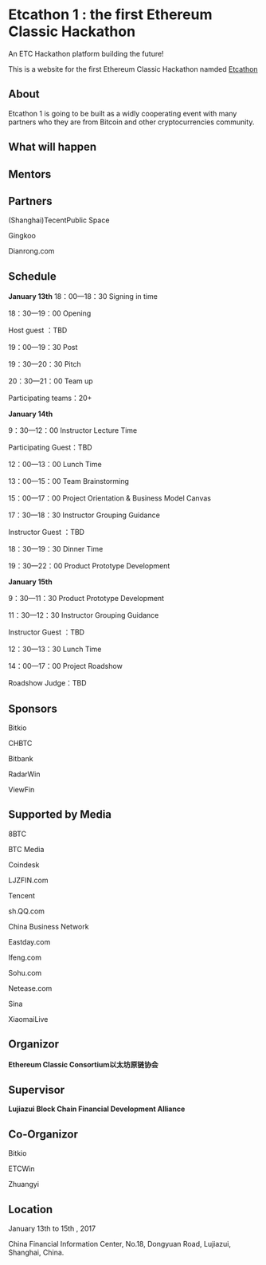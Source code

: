 # Etcathon 1 : the first Ethereum Classic Hackathon
An ETC Hackathon platform building the future! 

This is a website for the first Ethereum Classic Hackathon namded [Etcathon](etcathon.org)


## About

Etcathon 1 is going to be built as a widly cooperating event with many partners who they are from Bitcoin and other cryptocurrencies community. 

## What will happen


## Mentors

## Partners

(Shanghai)TecentPublic Space

Gingkoo

Dianrong.com

## Schedule

**January 13th**
18：00—18：30 Signing in time

18：30—19：00 Opening

Host guest ：TBD

19：00—19：30 Post

19：30—20：30 Pitch

20：30—21：00 Team up

Participating teams：20+

**January 14th**

9：30—12：00 Instructor Lecture Time

Participating Guest：TBD

12：00—13：00 Lunch Time

13：00—15：00 Team Brainstorming

15：00—17：00 Project Orientation & Business
Model Canvas

17：30—18：30 Instructor Grouping Guidance

Instructor Guest ：TBD

18：30—19：30 Dinner Time

19：30—22：00 Product Prototype Development

**January 15th**

9：30—11：30 Product Prototype Development

11：30—12：30 Instructor Grouping Guidance

Instructor Guest ：TBD

12：30—13：30 Lunch Time

14：00—17：00 Project Roadshow

Roadshow Judge：TBD

## Sponsors

Bitkio

CHBTC

Bitbank

RadarWin

ViewFin

## Supported by Media

8BTC

BTC Media

Coindesk

LJZFIN.com

Tencent

sh.QQ.com

China Business Network

Eastday.com

Ifeng.com

Sohu.com

Netease.com

Sina

XiaomaiLive

## Organizor

**Ethereum Classic Consortium以太坊原链协会**

## Supervisor

**Lujiazui Block Chain Financial Development Alliance**

## Co-Organizor

Bitkio

ETCWin

Zhuangyi


## Location

January 13th to 15th , 2017

China Financial Information Center, No.18, Dongyuan Road, Lujiazui, Shanghai, China.

 
